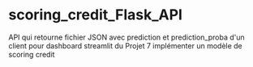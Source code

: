 # scoring_credit_Flask_API

API qui retourne fichier JSON avec prediction et prediction_proba d'un client pour dashboard streamlit du Projet 7 implémenter un modèle de scoring credit

